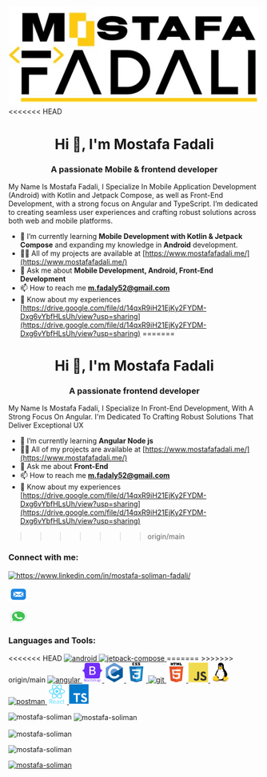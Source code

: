 <img 
 align="center"
 src="https://github.com/mostafa-soliman/mostafa-soliman/blob/main/logo.jpg?raw=true"
 alt="mostafa fadali"
 width="750"
/>
<<<<<<< HEAD

<h1 align="center">Hi 👋, I'm Mostafa Fadali</h1>
<h3 align="center">A passionate  Mobile & frontend developer</h3>
<p align="left">
    My Name Is Mostafa Fadali, I Specialize In Mobile Application Development (Android) with Kotlin and Jetpack Compose, as well as Front-End Development, with a strong focus on Angular and TypeScript. I’m dedicated to creating seamless user experiences and crafting robust solutions across both web and mobile platforms.
</p>

- 🌱 I’m currently learning **Mobile Development with Kotlin & Jetpack Compose** and expanding my knowledge in **Android** development.
- 👨‍💻 All of my projects are available at
  [https://www.mostafafadali.me/](https://www.mostafafadali.me/)
- 💬 Ask me about **Mobile Development, Android, Front-End Development**
- 📫 How to reach me **m.fadaly52@gmail.com**
- 📄 Know about my experiences
  [https://drive.google.com/file/d/14qxR9iH21EjKy2FYDM-Dxg6vYbfHLsUh/view?usp=sharing](https://drive.google.com/file/d/14qxR9iH21EjKy2FYDM-Dxg6vYbfHLsUh/view?usp=sharing)
=======
<h1 align="center">Hi 👋, I'm Mostafa Fadali</h1>
<h3 align="center">A passionate frontend developer</h3>
<p align="left">
  My Name Is Mostafa Fadali, I Specialize In Front-End Development, With A
  Strong Focus On Angular. I'm Dedicated To Crafting Robust Solutions That
  Deliver Exceptional UX
</p>

- 🌱 I’m currently learning **Angular Node js** 
- 👨‍💻 All of my projects are available at
[https://www.mostafafadali.me/](https://www.mostafafadali.me/)
- 💬 Ask me about **Front-End** 
- 📫 How to reach me **m.fadaly52@gmail.com**
- 📄 Know about my experiences
[https://drive.google.com/file/d/14qxR9iH21EjKy2FYDM-Dxg6vYbfHLsUh/view?usp=sharing](https://drive.google.com/file/d/14qxR9iH21EjKy2FYDM-Dxg6vYbfHLsUh/view?usp=sharing)
>>>>>>> origin/main

<h3 align="left">Connect with me:</h3>
<p align="left">
  <a
    href="https://www.linkedin.com/in/mostafa-soliman-fadali/"
    target="_blank"
    ><img
      align="center"
      src="https://raw.githubusercontent.com/rahuldkjain/github-profile-readme-generator/master/src/images/icons/Social/linked-in-alt.svg"
      alt="https://www.linkedin.com/in/mostafa-soliman-fadali/"
      height="30"
      width="40"
  /></a>
</p>

<p align="left">
  <a
    href="mailto: m.fadaly52@gmail.com"
    target="_blank"
    ><img
      align="center"
      src="https://raw.githubusercontent.com/mostafa-soliman/mostafa-soliman/8c908c3198bec1a6df6d51386e1f90a795b66547/icons8-mail.svg"
      alt="https://www.linkedin.com/in/mostafa-soliman-fadali/"
      height="30"
      width="40"
  /></a>
</p>
<p align="left">
  <a
    href="https://wa.me/00201128356597"
    target="_blank"
    ><img
      align="center"
      src="https://raw.githubusercontent.com/mostafa-soliman/mostafa-soliman/8c908c3198bec1a6df6d51386e1f90a795b66547/icons8-whatsapp.svg"
      alt="https://www.linkedin.com/in/mostafa-soliman-fadali/"
      height="30"
      width="40"
  /></a>
</p>

<h3 align="left">Languages and Tools:</h3>
<p align="left">
<<<<<<< HEAD
  <!-- Mobile Development Tools -->
  <a href="https://developer.android.com/kotlin" target="_blank" rel="noreferrer">
    <img src="https://developer.android.com/images/logos/android.svg" alt="android" width="40" height="40"/>
  </a>
  <a href="https://developer.android.com/jetpack/compose" target="_blank" rel="noreferrer">
    <img src="https://tse3.mm.bing.net/th?id=OIP.hpVsZUIwyW8bDmjwKOGH7wHaHZ&pid=Api&P=0&h=220" alt="jetpack-compose" width="40" height="40"/>
  </a>
    <!-- Web Development Tools -->
=======
>>>>>>> origin/main
  <a href="https://angular.io" target="_blank" rel="noreferrer">
    <img
      src="https://angular.io/assets/images/logos/angular/angular.svg"
      alt="angular"
      width="40"
      height="40"
    />
  </a>
  <a href="https://getbootstrap.com" target="_blank" rel="noreferrer">
    <img
      src="https://raw.githubusercontent.com/devicons/devicon/master/icons/bootstrap/bootstrap-plain-wordmark.svg"
      alt="bootstrap"
      width="40"
      height="40"
    />
  </a>
  <a href="https://www.cprogramming.com/" target="_blank" rel="noreferrer">
    <img
      src="https://raw.githubusercontent.com/devicons/devicon/master/icons/c/c-original.svg"
      alt="c"
      width="40"
      height="40"
    />
  </a>
  <a href="https://www.w3schools.com/css/" target="_blank" rel="noreferrer">
    <img
      src="https://raw.githubusercontent.com/devicons/devicon/master/icons/css3/css3-original-wordmark.svg"
      alt="css3"
      width="40"
      height="40"
    />
  </a>
  <a href="https://git-scm.com/" target="_blank" rel="noreferrer">
    <img
      src="https://www.vectorlogo.zone/logos/git-scm/git-scm-icon.svg"
      alt="git"
      width="40"
      height="40"
    />
  </a>
  <a href="https://www.w3.org/html/" target="_blank" rel="noreferrer">
    <img
      src="https://raw.githubusercontent.com/devicons/devicon/master/icons/html5/html5-original-wordmark.svg"
      alt="html5"
      width="40"
      height="40"
    />
  </a>
  <a
    href="https://developer.mozilla.org/en-US/docs/Web/JavaScript"
    target="_blank"
    rel="noreferrer"
  >
    <img
      src="https://raw.githubusercontent.com/devicons/devicon/master/icons/javascript/javascript-original.svg"
      alt="javascript"
      width="40"
      height="40"
    />
  </a>
  <a href="https://www.linux.org/" target="_blank" rel="noreferrer">
    <img
      src="https://raw.githubusercontent.com/devicons/devicon/master/icons/linux/linux-original.svg"
      alt="linux"
      width="40"
      height="40"
    />
  </a>
  <a href="https://postman.com" target="_blank" rel="noreferrer">
    <img
      src="https://www.vectorlogo.zone/logos/getpostman/getpostman-icon.svg"
      alt="postman"
      width="40"
      height="40"
    />
  </a>
  <a href="https://reactjs.org/" target="_blank" rel="noreferrer">
    <img
      src="https://raw.githubusercontent.com/devicons/devicon/master/icons/react/react-original-wordmark.svg"
      alt="react"
      width="40"
      height="40"
    />
  </a>
  <a href="https://www.typescriptlang.org/" target="_blank" rel="noreferrer">
    <img
      src="https://raw.githubusercontent.com/devicons/devicon/master/icons/typescript/typescript-original.svg"
      alt="typescript"
      width="40"
      height="40"
    />
  </a>
</p>

<p>
  <img
    align="left"
    src="https://github-readme-stats.vercel.app/api/top-langs?username=mostafa-soliman&show_icons=true&locale=en&layout=compact"
    alt="mostafa-soliman"
  />
</p>

<p>
  &nbsp;<img
    align="center"
    src="https://github-readme-stats.vercel.app/api?username=mostafa-soliman&show_icons=true&locale=en"
    alt="mostafa-soliman"
  />
</p>

<p>
  <img
    align="center"
    src="https://github-readme-streak-stats.herokuapp.com/?user=mostafa-soliman&"
    alt="mostafa-soliman"
  />
</p>
<p align="left">
  <img
    src="https://komarev.com/ghpvc/?username=mostafa-soliman&label=Profile%20views&color=0e75b6&style=flat"
    alt="mostafa-soliman"
  />
</p>

<p align="left">
  <a href="https://github.com/ryo-ma/github-profile-trophy"
    ><img
      src="https://github-profile-trophy.vercel.app/?username=mostafa-soliman"
      alt="mostafa-soliman"
  /></a>
</p>
